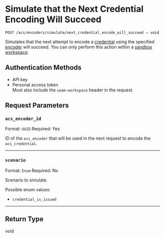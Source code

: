 # Simulate that the Next Credential Encoding Will Succeed

```
POST /acs/encoders/simulate/next_credential_encode_will_succeed ⇒ void
```

Simulates that the next attempt to encode a [credential](../../../../capability-guides/access-systems/managing-credentials.md) using the specified [encoder](../../../../capability-guides/access-systems/working-with-card-encoders-and-scanners/README.md) will succeed. You can only perform this action within a [sandbox workspace](../../../../core-concepts/workspaces/README.md#sandbox-workspaces).

## Authentication Methods

- API key
- Personal access token
  <br>Must also include the `seam-workspace` header in the request.

## Request Parameters

### `acs_encoder_id`

Format: `UUID`
Required: Yes

ID of the `acs_encoder` that will be used in the next request to encode the `acs_credential`.

***

### `scenario`

Format: `Enum`
Required: No

Scenario to simulate.

Possible enum values:
- `credential_is_issued`

***

## Return Type

void
